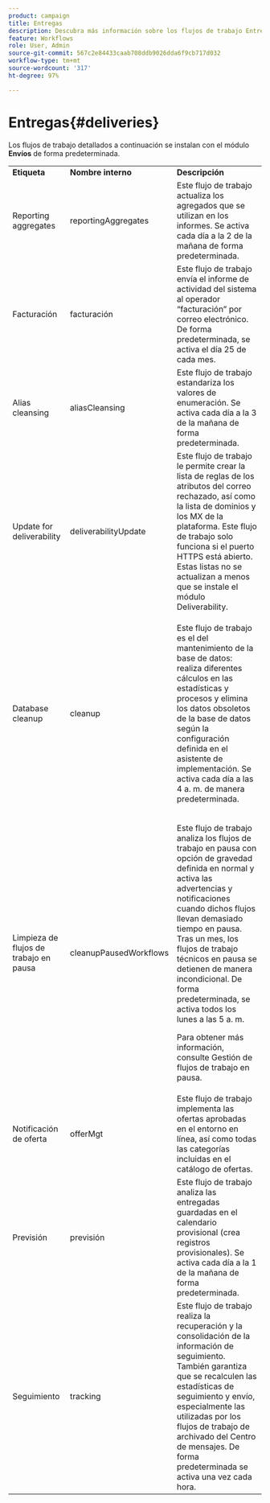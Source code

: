 ```yaml
---
product: campaign
title: Entregas
description: Descubra más información sobre los flujos de trabajo Entregas
feature: Workflows
role: User, Admin
source-git-commit: 567c2e84433caab708ddb9026dda6f9cb717d032
workflow-type: tm+mt
source-wordcount: '317'
ht-degree: 97%

---
```



# Entregas{#deliveries}



Los flujos de trabajo detallados a continuación se instalan con el módulo **Envíos** de forma predeterminada.

<table> 
 <tbody> 
  <tr> 
   <td> <strong>Etiqueta</strong><br /> </td> 
   <td> <strong>Nombre interno</strong><br /> </td> 
   <td> <strong>Descripción</strong><br /> </td> 
  </tr> 
  <tr> 
   <td> <span class="uicontrol">Reporting aggregates</span> <br /> </td> 
   <td> <span class="uicontrol">reportingAggregates</span> <br /> </td> 
   <td> Este flujo de trabajo actualiza los agregados que se utilizan en los informes. Se activa cada día a la 2 de la mañana de forma predeterminada.<br /> </td> 
  </tr> 
  <tr> 
   <td> <span class="uicontrol">Facturación</span> <br /> </td> 
   <td> <span class="uicontrol">facturación</span> <br /> </td> 
   <td> Este flujo de trabajo envía el informe de actividad del sistema al operador “facturación” por correo electrónico. De forma predeterminada, se activa el día 25 de cada mes.<br /> </td> 
  </tr> 
  <tr> 
   <td> <span class="uicontrol">Alias cleansing</span> <br /> </td> 
   <td> <span class="uicontrol">aliasCleansing</span> <br /> </td> 
   <td> Este flujo de trabajo estandariza los valores de enumeración. Se activa cada día a la 3 de la mañana de forma predeterminada.<br /> </td> 
  </tr> 
  <tr> 
   <td> <span class="uicontrol">Update for deliverability</span> <br /> </td> 
   <td> <span class="uicontrol">deliverabilityUpdate</span> <br /> </td> 
   <td> Este flujo de trabajo le permite crear la lista de reglas de los atributos del correo rechazado, así como la lista de dominios y los MX de la plataforma. Este flujo de trabajo solo funciona si el puerto HTTPS está abierto. Estas listas no se actualizan a menos que se instale el módulo Deliverability.<br /> </td> 
  </tr> 
  <tr> 
   <td> <span class="uicontrol">Database cleanup</span> <br /> </td> 
   <td> <span class="uicontrol">cleanup</span> <br /> </td> 
   <td> <p>Este flujo de trabajo es el del mantenimiento de la base de datos: realiza diferentes cálculos en las estadísticas y procesos y elimina los datos obsoletos de la base de datos según la configuración definida en el asistente de implementación. Se activa cada día a las 4 a. m. de manera predeterminada.</p></td> 
  </tr> 
  <tr> 
   <td> <span class="uicontrol">Limpieza de flujos de trabajo en pausa</span> <br /> </td> 
   <td> <span class="uicontrol">cleanupPausedWorkflows</span> <br /> </td> 
   <td> <p>Este flujo de trabajo analiza los flujos de trabajo en pausa con opción de gravedad definida en normal y activa las advertencias y notificaciones cuando dichos flujos llevan demasiado tiempo en pausa. Tras un mes, los flujos de trabajo técnicos en pausa se detienen de manera incondicional. De forma predeterminada, se activa todos los lunes a las 5 a. m.</p> <p>Para obtener más información, consulte Gestión de flujos de trabajo en pausa</a>.</p></td> 
  </tr> 
  <tr> 
   <td> <span class="uicontrol">Notificación de oferta</span> <br /> </td> 
   <td> <span class="uicontrol">offerMgt</span> <br /> </td> 
   <td> Este flujo de trabajo implementa las ofertas aprobadas en el entorno en línea, así como todas las categorías incluidas en el catálogo de ofertas.<br /> </td> 
  </tr> 
  <tr> 
   <td> <span class="uicontrol">Previsión</span> <br /> </td> 
   <td> <span class="uicontrol">previsión</span> <br /> </td> 
   <td> Este flujo de trabajo analiza las entregadas guardadas en el calendario provisional (crea registros provisionales). Se activa cada día a la 1 de la mañana de forma predeterminada.<br /> </td> 
  </tr> 
  <tr> 
   <td> <span class="uicontrol">Seguimiento</span> <br /> </td> 
   <td> <span class="uicontrol">tracking</span> <br /> </td> 
   <td> Este flujo de trabajo realiza la recuperación y la consolidación de la información de seguimiento. También garantiza que se recalculen las estadísticas de seguimiento y envío, especialmente las utilizadas por los flujos de trabajo de archivado del Centro de mensajes. De forma predeterminada se activa una vez cada hora. <br /> </td> 
  </tr> 
 </tbody> 
</table>

